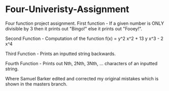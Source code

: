 # Four-Univeristy-Assignment
Four function project assignment. 
First function - If a given number is ONLY divisible by 3 then it prints out "Bingo!" else it prints out "Fooey!".

Second Function - Computation of the function f(x) = y^2 x^2 + 13 y x^3 - 2 x^4

Third Function - Prints an inputted string backwards.

Fourth Function - Prints out Nth, 2Nth, 3Nth, ... characters of an inputted string.

Where Samuel Barker edited and corrected my original mistakes which is shown in the masters branch.
